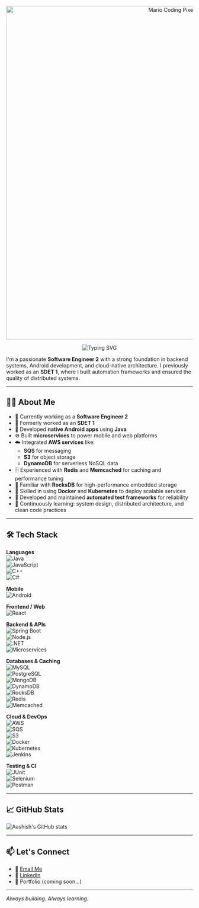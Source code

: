 <p align="center">
  <img src="https://camo.githubusercontent.com/64caf9016869591bbcf79720ad78d0645d4ae11549961c8f47f9cb595838b2e3/68747470733a2f2f63646e612e61727473746174696f6e2e636f6d2f702f6173736574732f696d616765732f696d616765732f3032312f3732302f3932302f6f726967696e616c2f706978656c2d6a6566662d6d6172696f2e6769663f31353732373039343333" alt="Mario Coding Pixel Art" style="max-width: 100%; width: 900px; height: auto; display: block; margin: auto;"/>
</p>

<p align="center">
  <img src="https://readme-typing-svg.demolab.com?font=Fira+Code&weight=700&size=30&pause=1000&color=00D1FF&center=true&vCenter=true&width=600&lines=Hi+there%2C+I'm+Aashish+%F0%9F%91%8B" alt="Typing SVG" />
</p>

I'm a passionate **Software Engineer 2** with a strong foundation in backend systems, Android development, and cloud-native architecture. I previously worked as an **SDET 1**, where I built automation frameworks and ensured the quality of distributed systems.

---

## 👨‍💻 About Me

- 🔭 Currently working as a **Software Engineer 2**
- 🧪 Formerly worked as an **SDET 1**
- 📱 Developed **native Android apps** using **Java**
- ⚙️ Built **microservices** to power mobile and web platforms
- ☁️ Integrated **AWS services** like:
  - **SQS** for messaging
  - **S3** for object storage
  - **DynamoDB** for serverless NoSQL data
- 🗄️ Experienced with **Redis** and **Memcached** for caching and performance tuning
- 🧠 Familiar with **RocksDB** for high-performance embedded storage
- 🐳 Skilled in using **Docker** and **Kubernetes** to deploy scalable services
- 🧪 Developed and maintained **automated test frameworks** for reliability
- 🌱 Continuously learning: system design, distributed architecture, and clean code practices

---

## 🛠 Tech Stack

**Languages**  
![Java](https://img.shields.io/badge/-Java-007396?logo=java&logoColor=white)  
![JavaScript](https://img.shields.io/badge/-JavaScript-F7DF1E?logo=javascript&logoColor=black)  
![C++](https://img.shields.io/badge/-C++-00599C?logo=c%2B%2B&logoColor=white)  
![C#](https://img.shields.io/badge/-C%23-239120?logo=c-sharp&logoColor=white)  

**Mobile**  
![Android](https://img.shields.io/badge/-Android%20(Java)-3DDC84?logo=android&logoColor=white)  

**Frontend / Web**  
![React](https://img.shields.io/badge/-React-61DAFB?logo=react&logoColor=black)

**Backend & APIs**  
![Spring Boot](https://img.shields.io/badge/-Spring%20Boot-6DB33F?logo=springboot&logoColor=white)  
![Node.js](https://img.shields.io/badge/-Node.js-339933?logo=nodedotjs&logoColor=white)  
![.NET](https://img.shields.io/badge/-.NET-512BD4?logo=dotnet&logoColor=white)  
![Microservices](https://img.shields.io/badge/-Microservices-blue)

**Databases & Caching**  
![MySQL](https://img.shields.io/badge/-MySQL-4479A1?logo=mysql&logoColor=white)  
![PostgreSQL](https://img.shields.io/badge/-PostgreSQL-4169E1?logo=postgresql&logoColor=white)  
![MongoDB](https://img.shields.io/badge/-MongoDB-47A248?logo=mongodb&logoColor=white)  
![DynamoDB](https://img.shields.io/badge/-DynamoDB-4053D6?logo=amazon-dynamodb&logoColor=white)  
![RocksDB](https://img.shields.io/badge/-RocksDB-6E40C9?logoColor=white)  
![Redis](https://img.shields.io/badge/-Redis-DC382D?logo=redis&logoColor=white)  
![Memcached](https://img.shields.io/badge/-Memcached-0AA1DD?logoColor=white)

**Cloud & DevOps**  
![AWS](https://img.shields.io/badge/-AWS-232F3E?logo=amazon-aws&logoColor=white)  
![SQS](https://img.shields.io/badge/-SQS-FF9900?logo=amazonaws&logoColor=white)  
![S3](https://img.shields.io/badge/-S3-569A31?logo=amazons3&logoColor=white)  
![Docker](https://img.shields.io/badge/-Docker-2496ED?logo=docker&logoColor=white)  
![Kubernetes](https://img.shields.io/badge/-Kubernetes-326CE5?logo=kubernetes&logoColor=white)  
![Jenkins](https://img.shields.io/badge/-Jenkins-D24939?logo=jenkins&logoColor=white)

**Testing & CI**  
![JUnit](https://img.shields.io/badge/-JUnit-25A162?logo=junit5&logoColor=white)  
![Selenium](https://img.shields.io/badge/-Selenium-43B02A?logo=selenium&logoColor=white)  
![Postman](https://img.shields.io/badge/-Postman-FF6C37?logo=postman&logoColor=white)

---

## 📈 GitHub Stats

![Aashish's GitHub stats](https://github-readme-stats.vercel.app/api?username=AashishVG&show_icons=true&theme=github_dark&hide=issues)

---

## 📫 Let's Connect

- 📧 [Email Me](mailto:gupta.ashish459@gmail.com)
- 💼 [LinkedIn](https://www.linkedin.com/in/aashish-gupta-dev/)
- 🚀 Portfolio (coming soon...)

---

*Always building. Always learning.*
